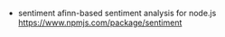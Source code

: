 
<!-- give credit to
Inspirational quotes provided by <a href="https://zenquotes.io/" target="_blank">ZenQuotes API</a>
 -->

- sentiment afinn-based sentiment analysis for node.js
https://www.npmjs.com/package/sentiment


